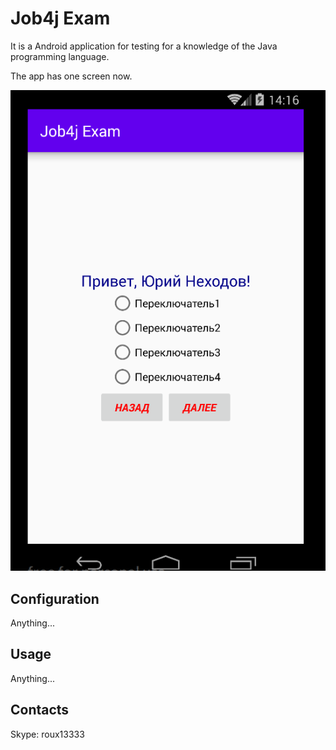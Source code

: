 # Job4j Exam

It is a Android application for testing for a knowledge of the Java programming language.

The app has one screen now.

![Image of Job4jExamFirstScreen](/images/Job4jExamFirstScreen.png)

## Configuration

Anything...

## Usage

Anything...

## Contacts
 Skype: roux13333